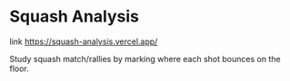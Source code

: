 # Squash Analysis

link https://squash-analysis.vercel.app/

Study squash match/rallies by marking where each shot bounces on the floor.
